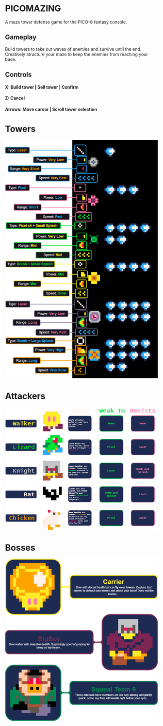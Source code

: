 # PICOMAZING
A maze tower defense game for the PICO-8 fantasy console.

## Gameplay
Build towers to take out waves of enemies and survive until the end. Creatively structure your maze to keep the enemies from reaching your base.

## Controls
#### X: Build tower | Sell tower | Confirm
#### Z: Cancel
#### Arrows: Move cursor | Scroll tower selection

# Towers
![tower info](https://github.com/Gaveno/pico-mazing/blob/main/info/TowerInfo.drawio.png?raw=true)

# Attackers
![attacker info](https://github.com/Gaveno/pico-mazing/blob/main/info/UnitInfo.drawio.png?raw=true)

# Bosses
![bosses info](https://github.com/Gaveno/pico-mazing/blob/main/info/Bosses.drawio.png?raw=true)